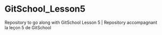 # GitSchool_Lesson5
Repository to go along with GitSchool Lesson 5 | Repository accompagnant la leçon 5 de GitSchool
